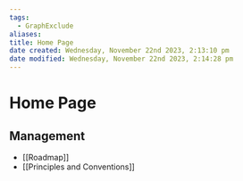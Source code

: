 ```yaml
---
tags:
  - GraphExclude
aliases: 
title: Home Page
date created: Wednesday, November 22nd 2023, 2:13:10 pm
date modified: Wednesday, November 22nd 2023, 2:14:28 pm
---
```

# Home Page
## Management
- [[Roadmap]]
- [[Principles and Conventions]]